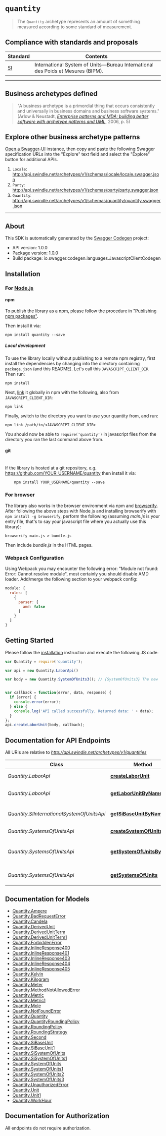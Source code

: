 # `quantity`

> The `Quantity` archetype represents an amount of something measured according to some standard of measurement.

## Compliance with standards and proposals

<table>   <thead>     <tr><th>Standard</th><th>Contents</th></tr>   </thead>   <tfoot>   </tfoot>   <tbody>     <tr>       <td><a href=\"http://www.bipm.org/en/measurement-units/\">SI</a></td>       <td>International System of Units&mdash;Bureau International des Poids et Mesures (BIPM).</td>     </tr>   </tbody> </table>  


---  


## Business archetypes defined

> "A business archetype is a primordial thing that occurs consistently and universally in business domains and business software systems." (Arlow & Neustadt, [_Enterprise patterns and MDA: building better software with archetype patterns and UML_](https://www.amazon.com/Enterprise-Patterns-MDA-Building-Archetype/dp/032111230X), 2006, p. 5)  


## Explore other business archetype patterns

[Open a Swagger-UI](http://api.swindle.net/swagger-ui/#/) instance, then copy and paste the following Swagger specification URLs into the "Explore" text field and select the "Explore" button for additional APIs.

1. `Locale`: http://api.swindle.net/archetypes/v1/schemas/locale/locale.swagger.json
2. `Party`: http://api.swindle.net/archetypes/v1/schemas/party/party.swagger.json
3. `Quantity`: http://api.swindle.net/archetypes/v1/schemas/quantity/quantity.swagger.json


---


## About
This SDK is automatically generated by the [Swagger Codegen](https://github.com/swagger-api/swagger-codegen) project:

- API version: 1.0.0
- Package version: 1.0.0
- Build package: io.swagger.codegen.languages.JavascriptClientCodegen

## Installation

### For [Node.js](https://nodejs.org/)

#### npm

To publish the library as a [npm](https://www.npmjs.com/),
please follow the procedure in ["Publishing npm packages"](https://docs.npmjs.com/getting-started/publishing-npm-packages).

Then install it via:

```shell
npm install quantity --save
```

##### Local development

To use the library locally without publishing to a remote npm registry, first install the dependencies by changing
into the directory containing `package.json` (and this README). Let's call this `JAVASCRIPT_CLIENT_DIR`. Then run:

```shell
npm install
```

Next, [link](https://docs.npmjs.com/cli/link) it globally in npm with the following, also from `JAVASCRIPT_CLIENT_DIR`:

```shell
npm link
```

Finally, switch to the directory you want to use your quantity from, and run:

```shell
npm link /path/to/<JAVASCRIPT_CLIENT_DIR>
```

You should now be able to `require('quantity')` in javascript files from the directory you ran the last
command above from.

#### git
#
If the library is hosted at a git repository, e.g.
https://github.com/YOUR_USERNAME/quantity
then install it via:

```shell
    npm install YOUR_USERNAME/quantity --save
```

### For browser

The library also works in the browser environment via npm and [browserify](http://browserify.org/). After following
the above steps with Node.js and installing browserify with `npm install -g browserify`,
perform the following (assuming *main.js* is your entry file, that's to say your javascript file where you actually
use this library):

```shell
browserify main.js > bundle.js
```

Then include *bundle.js* in the HTML pages.

### Webpack Configuration

Using Webpack you may encounter the following error: "Module not found: Error:
Cannot resolve module", most certainly you should disable AMD loader. Add/merge
the following section to your webpack config:

```javascript
module: {
  rules: [
    {
      parser: {
        amd: false
      }
    }
  ]
}
```

## Getting Started

Please follow the [installation](#installation) instruction and execute the following JS code:

```javascript
var Quantity = require('quantity');

var api = new Quantity.LaborApi()

var body = new Quantity.SystemOfUnits3(); // {SystemOfUnits3} The new `Unit` object to be added.<br><br>**Important**: The `name` of the labor `Unit`, i.e., \"`work-hour`\".<ul><li>**Case-sensitivity**: `name's` value is **case-sensitive**. For example, \"`work-hour`\" will return data, but \"Work-Hour\" will result in an HTTP status code of 404 (`NotFoundError`).<li>**Format**: `name's` value must be given in [**kebab case**](https://runkit.com/gregswindle/59a1c3805d3740001245a72d). For example, \"`work-hour`\" will return data, but \"work hour\" (with whitespace) or \"`WorkHour`\" (in [`PascalCase`](http://wiki.c2.com/?PascalCase)) will result in an HTTP status code of 404 (`NotFoundError`).


var callback = function(error, data, response) {
  if (error) {
    console.error(error);
  } else {
    console.log('API called successfully. Returned data: ' + data);
  }
};
api.createLaborUnit(body, callback);

```

## Documentation for API Endpoints

All URIs are relative to *http://api.swindle.net/archetypes/v1/quantities*

Class | Method | HTTP request | Description
------------ | ------------- | ------------- | -------------
*Quantity.LaborApi* | [**createLaborUnit**](docs/LaborApi.md#createLaborUnit) | **POST** /systems-of-units/labor | Create an new Unit of Labor.
*Quantity.LaborApi* | [**getLaborUnitByName**](docs/LaborApi.md#getLaborUnitByName) | **GET** /systems-of-units/labor/{name} | Retrieve a metric or unit by name.
*Quantity.SIInternationalSystemOfUnitsApi* | [**getSiBaseUnitByName**](docs/SIInternationalSystemOfUnitsApi.md#getSiBaseUnitByName) | **GET** /systems-of-units/SI/base-units/{name} | Retrieve a metric or unit by its SI name.
*Quantity.SystemsOfUnitsApi* | [**createSystemOfUnits**](docs/SystemsOfUnitsApi.md#createSystemOfUnits) | **POST** /systems-of-units | Create an new SystemOfUnits.
*Quantity.SystemsOfUnitsApi* | [**getSystemOfUnitsByName**](docs/SystemsOfUnitsApi.md#getSystemOfUnitsByName) | **GET** /systems-of-units/{name-of-system} | Retrieve a specific system of units by name.
*Quantity.SystemsOfUnitsApi* | [**getSystemsOfUnits**](docs/SystemsOfUnitsApi.md#getSystemsOfUnits) | **GET** /systems-of-units | Retrieve all systems of units.


## Documentation for Models

 - [Quantity.Ampere](docs/Ampere.md)
 - [Quantity.BadRequestError](docs/BadRequestError.md)
 - [Quantity.Candela](docs/Candela.md)
 - [Quantity.DerivedUnit](docs/DerivedUnit.md)
 - [Quantity.DerivedUnitTerm](docs/DerivedUnitTerm.md)
 - [Quantity.DerivedUnitTerm1](docs/DerivedUnitTerm1.md)
 - [Quantity.ForbiddenError](docs/ForbiddenError.md)
 - [Quantity.InlineResponse400](docs/InlineResponse400.md)
 - [Quantity.InlineResponse401](docs/InlineResponse401.md)
 - [Quantity.InlineResponse403](docs/InlineResponse403.md)
 - [Quantity.InlineResponse404](docs/InlineResponse404.md)
 - [Quantity.InlineResponse405](docs/InlineResponse405.md)
 - [Quantity.Kelvin](docs/Kelvin.md)
 - [Quantity.Kilogram](docs/Kilogram.md)
 - [Quantity.Meter](docs/Meter.md)
 - [Quantity.MethodNotAllowedError](docs/MethodNotAllowedError.md)
 - [Quantity.Metric](docs/Metric.md)
 - [Quantity.Metric1](docs/Metric1.md)
 - [Quantity.Mole](docs/Mole.md)
 - [Quantity.NotFoundError](docs/NotFoundError.md)
 - [Quantity.Quantity](docs/Quantity.md)
 - [Quantity.QuantityRoundingPolicy](docs/QuantityRoundingPolicy.md)
 - [Quantity.RoundingPolicy](docs/RoundingPolicy.md)
 - [Quantity.RoundingStrategy](docs/RoundingStrategy.md)
 - [Quantity.Second](docs/Second.md)
 - [Quantity.SiBaseUnit](docs/SiBaseUnit.md)
 - [Quantity.SiBaseUnit1](docs/SiBaseUnit1.md)
 - [Quantity.SiSystemOfUnits](docs/SiSystemOfUnits.md)
 - [Quantity.SiSystemOfUnits1](docs/SiSystemOfUnits1.md)
 - [Quantity.SystemOfUnits](docs/SystemOfUnits.md)
 - [Quantity.SystemOfUnits1](docs/SystemOfUnits1.md)
 - [Quantity.SystemOfUnits2](docs/SystemOfUnits2.md)
 - [Quantity.SystemOfUnits3](docs/SystemOfUnits3.md)
 - [Quantity.UnauthorizedError](docs/UnauthorizedError.md)
 - [Quantity.Unit](docs/Unit.md)
 - [Quantity.Unit1](docs/Unit1.md)
 - [Quantity.WorkHour](docs/WorkHour.md)


## Documentation for Authorization

 All endpoints do not require authorization.
